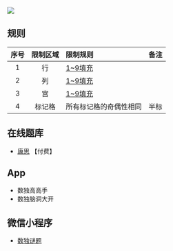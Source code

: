 ![](https://www.conceptispuzzles.com/zh/picture/11/1361.gif)

## 规则
| 序号 | 限制区域 | 限制规则 | 备注 |
| :---: | :---: | :--- | :---: |
| 1 | 行 | [1~9填充] | |
| 2 | 列 | [1~9填充] | |
| 3 | 宫 | [1~9填充] | |
| 4 | 标记格 | 所有标记格的奇偶性相同 | 半标 |

## 在线题库
- [康思](https://www.conceptispuzzles.com/zh/index.aspx?uri=puzzle/sudoku) 【付费】

## App
- 数独高高手
- 数独脑洞大开

## 微信小程序
- [数独谜题](#小程序://数独谜题/5EMzvlmHZpwu0Pl)

[1~9填充]: ../../../../rules.md#1~9填充